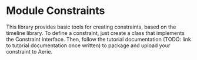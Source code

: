 # Module Constraints

This library provides basic tools for creating constraints, based on the timeline library.
To define a constraint, just create a class that implements the Constraint interface.
Then, follow the tutorial documentation (TODO: link to tutorial documentation once written)
to package and upload your constraint to Aerie.
